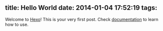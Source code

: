 title: Hello World
date: 2014-01-04 17:52:19
tags:
---

Welcome to [Hexo](http://zespia.tw/hexo)! This is your very first post. Check [documentation](http://zespia.tw/hexo/docs) to learn how to use.